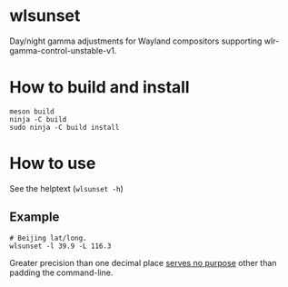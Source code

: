 # wlsunset

Day/night gamma adjustments for Wayland compositors supporting wlr-gamma-control-unstable-v1.

# How to build and install

```
meson build
ninja -C build
sudo ninja -C build install
```

# How to use

See the helptext (`wlsunset -h`)

## Example

```
# Beijing lat/long.
wlsunset -l 39.9 -L 116.3
```

Greater precision than one decimal place [serves no purpose](https://xkcd.com/2170/) other than padding the command-line.
